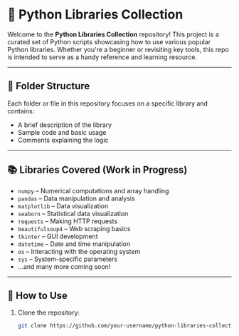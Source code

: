 # 🐍 Python Libraries Collection

Welcome to the **Python Libraries Collection** repository! This project is a curated set of Python scripts showcasing how to use various popular Python libraries. Whether you're a beginner or revisiting key tools, this repo is intended to serve as a handy reference and learning resource.

---

## 📁 Folder Structure

Each folder or file in this repository focuses on a specific library and contains:
- A brief description of the library
- Sample code and basic usage
- Comments explaining the logic

---

## 📚 Libraries Covered (Work in Progress)

- `numpy` – Numerical computations and array handling  
- `pandas` – Data manipulation and analysis  
- `matplotlib` – Data visualization  
- `seaborn` – Statistical data visualization  
- `requests` – Making HTTP requests  
- `beautifulsoup4` – Web scraping basics  
- `tkinter` – GUI development  
- `datetime` – Date and time manipulation  
- `os` – Interacting with the operating system  
- `sys` – System-specific parameters  
- ...and many more coming soon!

---

## 🚀 How to Use

1. Clone the repository:
   ```bash
   git clone https://github.com/your-username/python-libraries-collection.git
